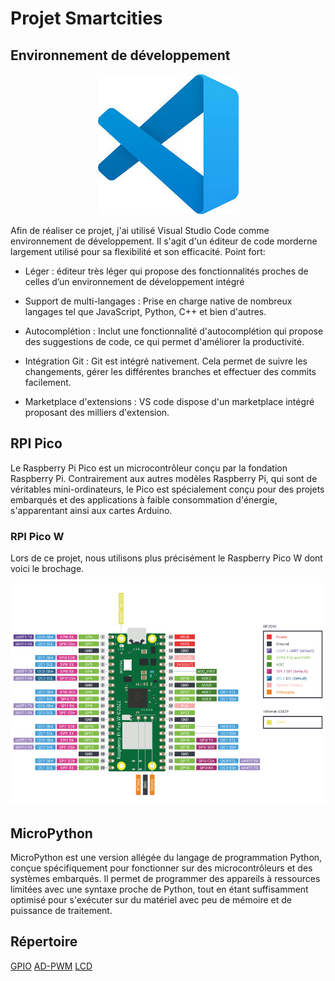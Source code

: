 # Projet Smartcities

## Environnement de développement

<div style="text-align: center;">
  <img src="image-1.png" alt="Description de l'image">
</div>


Afin de réaliser ce projet, j'ai utilisé Visual Studio Code comme environnement de développement. Il s'agit d'un éditeur de code morderne largement utilisé pour sa flexibilité et son efficacité.
Point fort:

- Léger : éditeur très léger qui propose des fonctionnalités proches de celles d’un environnement de développement intégré

- Support de multi-langages : Prise en charge native de nombreux langages tel que JavaScript, Python, C++ et bien d'autres.

- Autocomplétion : Inclut une fonctionnalité d'autocomplétion qui propose des suggestions de code, ce qui permet d'améliorer la productivité.

- Intégration Git : Git est intégré nativement. Cela permet de suivre les changements, gérer les différentes branches et effectuer des commits facilement.

- Marketplace d'extensions : VS code dispose d'un marketplace intégré proposant des milliers d'extension.

## RPI Pico

Le Raspberry Pi Pico est un microcontrôleur conçu par la fondation Raspberry Pi. Contrairement aux autres modèles Raspberry Pi, qui sont de véritables mini-ordinateurs, le Pico est spécialement conçu pour des projets embarqués et des applications à faible consommation d'énergie, s'apparentant ainsi aux cartes Arduino.

### RPI Pico W

Lors de ce projet, nous utilisons plus précisément le Raspberry Pico W dont voici le brochage.

![alt text](image.png)

## MicroPython

MicroPython est une version allégée du langage de programmation Python, conçue spécifiquement pour fonctionner sur des microcontrôleurs et des systèmes embarqués. Il permet de programmer des appareils à ressources limitées avec une syntaxe proche de Python, tout en étant suffisamment optimisé pour s'exécuter sur du matériel avec peu de mémoire et de puissance de traitement.

## Répertoire

[GPIO](GPIO)
[AD-PWM](AD-PWM)
[LCD](LCD)